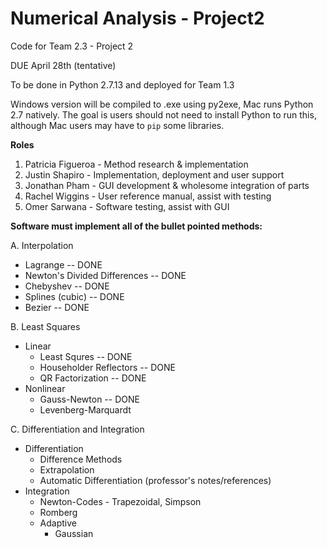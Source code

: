 # Numerical Analysis - Project2

Code for Team 2.3 - Project 2

DUE April 28th (tentative)

To be done in Python 2.7.13 and deployed for Team 1.3

Windows version will be compiled to .exe using py2exe, Mac runs Python 2.7 natively. The goal is users should not need to install Python to run this, although Mac users may have to `pip` some libraries.


**Roles**

 1. Patricia Figueroa - Method research & implementation
 2. Justin Shapiro - Implementation, deployment and user support
 3. Jonathan Pham - GUI development & wholesome integration of parts
 4. Rachel Wiggins - User reference manual, assist with testing
 5. Omer Sarwana - Software testing, assist with GUI

**Software must implement all of the bullet pointed methods:**

A. Interpolation

 - Lagrange -- DONE
 - Newton's Divided Differences -- DONE
 - Chebyshev -- DONE
 - Splines (cubic) -- DONE
 - Bezier -- DONE

B. Least Squares

 - Linear
    - Least Squres -- DONE
    - Householder Reflectors -- DONE
    - QR Factorization -- DONE
 - Nonlinear
    - Gauss-Newton -- DONE
    - Levenberg-Marquardt

C. Differentiation and Integration

 - Differentiation
	 - Difference Methods
	 - Extrapolation
	 - Automatic Differentiation (professor's notes/references)
 - Integration
	 - Newton-Codes - Trapezoidal, Simpson
	 - Romberg
	 - Adaptive
		 - Gaussian
